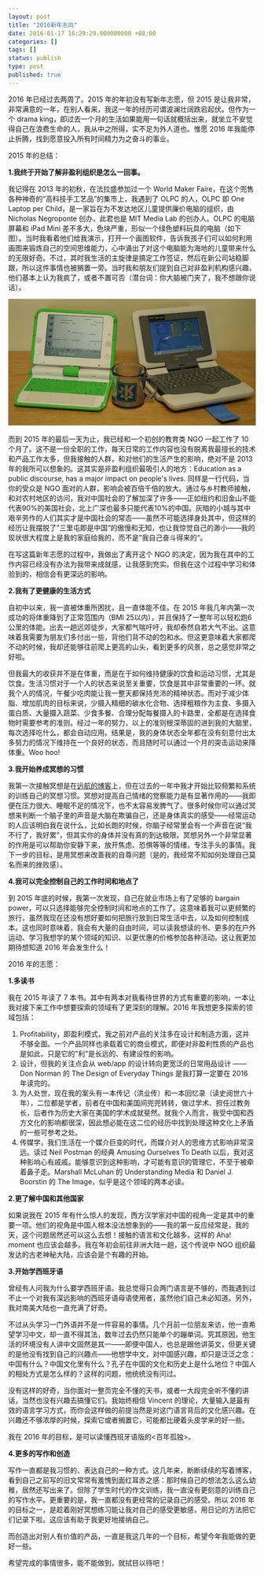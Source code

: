 ```yaml
---
layout: post
title: "2016新年志向"
date: 2016-01-17 16:29:29.000000000 +08:00
categories: []
tags: []
status: publish
type: post
published: true
---
```


2016 年已经过去两周了。2015 年的年初没有写新年志愿，但 2015 是让我非常，非常满意的一年，在别人看来，我这一年的经历可谓波澜壮阔跌宕起伏。但作为一个 drama king，即过去一个月的生活如果能用一句话就概括出来，就坐立不安觉得自己在浪费生命的人，我从中之所得，实不足为外人道也。惟愿 2016 年我能停止折腾，找到愿意投入所有时间精力为之奋斗的事业。

2015 年的总结：

**1.我终于开始了解非盈利组织是怎么一回事。**

我记得在 2013 年的初秋，在法拉盛参加过一个 World Maker Faire，在这个兜售各种神奇的“高科技手工艺品”的集市上，我遇到了 OLPC 的人，OLPC 即 One Laptop per Child，是一家旨在为不发达地区儿童提供廉价电脑的组织，由 Nicholas Negroponte 创办，此君也是 MIT Media Lab 的创办人。OLPC 的电脑屏幕和 iPad Mini 差不多大，色块严重，形似一个绿色塑料玩具的电脑（如下图）。当时我看着他们给我演示，打开一个画图软件，告诉我孩子们可以如何利用画图来锻炼自己的空间思维能力，心中涌出了对这个电脑能为海地的儿童带来什么的无限好奇。不过，其时我生活的主旋律是搞定工作签证，然后在新公司站稳脚跟，所以这件事情也被搁置一旁。当时我和朋友们提到自己对非盈利机构感兴趣，他们基本上认为我疯了，或者不置可否（潜台词：你大脑被门夹了，我不想跟你说话）。

![Alt text](/../images/OLPC.jpg)

而到 2015 年的最后一天为止，我已经和一个初创的教育类 NGO 一起工作了 10 个月了。这不是一份全职的工作，每天日常的工作内容也没有脱离我最擅长的技术和产品工作太多，但我接触的人群，和对他们的生活产生的影响，绝对不是 2013 年的我所可以想象的。这其实是非盈利组织最吸引人的地方：Education as a public discourse, has a major impact on people's lives. 同样是一行代码，当你的受众是 NGO 面对的人群，影响会被百倍千倍的放大。通过与乡村教师接触，和对农村地区的访问，我对中国社会的了解加深了许多——正如纽约和旧金山不能代表90%的美国社会，北上广深也最多只能代表10%的中国。灰暗的小城与其中艰辛劳作的人们其实才是中国社会的常态——虽然不可能选择身处其中，但这样的经历让我摆脱了”三里屯即是中国“的傲慢和无知，也让我惊觉自己的渺小——我的现状很大程度上是我的家庭给我的，而不是”我自己奋斗得来的“。

在写这篇新年志愿的过程中，我做出了离开这个 NGO 的决定，因为我在其中的工作内容已经没有办法为我带来成就感，让我感到充实。但我在这个过程中学习和体验到的，相信会有更深远的影响。

**2.我有了更健康的生活方式**

自初中以来，我一直被体重所困扰，且一直体能不佳。在 2015 年我几年内第一次成功的将体重降到了正常范围内（BMI 25以内），并且保持了一整年可以轻松跑6公里的体能。出去一趟远郊徒步，大家都气喘吁吁，我却泰然自若大气不出。这意味着我需要为朋友们多付出一些，背他们背不动的包和水。但这更意味着大家都爬不动的时候，我却还能够往前爬上更高的山头，看到更多的风景，总之感觉非常之好啦。

但我最大的收获并不是在体重，而是在于如何维持健康的饮食和运动习惯，尤其是饮食。生活习惯对于一个人的状态来说至关重要，饮食是其中非常重要的一环。就我个人的情况，午餐少吃肉能让我一整天都保持充沛的精神状态。而对于减少体脂、增加肌肉的目标来说，少摄入精细的碳水化合物、选择粗粮作为主食、多摄入蛋白质、大量摄入蔬菜、少食多餐、合理分配每餐摄入的卡路里，全都是在选择食物时需要参考的准则。经过一年的努力，以上的准则根深蒂固的进到我的大脑里，每次选择吃什么，都会自动应用。结果是，我的身体状态全年都在没有刻意付出太多努力的情况下维持在一个良好的状态，而且随时可以通过一个月的突击运动来降体重。Woo hoo!

**3.我开始养成冥想的习惯**

我第一次接触冥想是在[远航的博客](http://yuanhang.me/body-scan/)上，但在过去的一年中我才开始比较频繁和系统的训练自己的冥想习惯。冥想对提高自己情绪的觉察能力是有显著作用的——我即便在压力很大、睡眠不足的情况下，也不太容易发脾气了。很多时候你可以通过冥想来判断一个脑子里的声音是大脑在欺骗自己，还是身体真实的感受——经常运动的人应该明白我在说什么，比如长跑的时候，你脑子经常里会有一个声音在说“我不行了，我好累”，但其实你的身体并没有真的到达极限。冥想另外一个非常显著的作用是可以帮助你安静下来，放开焦虑、恐惧等等的情绪，专注手头的事情。我下一步的目标，是用冥想来改善我的自尊问题（是的，我经常不知如何处理自己莫名而来的挫败感）。

**4.我可以完全控制自己的工作时间和地点了**

到 2015 年底的时候，我第一次发现，自己在就业市场上有了足够的 bargain power，可以只选择能够完全控制时间和地点的工作了。这意味着我可以更频繁的旅行，虽然我现在还没有想好要如何把旅行放到日常生活中去，以及如何控制成本。这也同时意味着，我会有大量的自由时间，可以读我想读的书、更多的在户外运动、学习我想学的某个领域的知识、以更优惠的价格参加各种活动。这让我更加期待想知道 2016 年会发生什么！

2016 年的志愿：

**1.多读书**

我在 2015 年读了 7 本书。其中有两本对我看待世界的方式有重要的影响，一本让我对接下来工作中想要探索的领域有了更深刻的理解。2016 年我想更多探索的领域包括：
1) Profitability，即盈利模式，我之前对产品的关注多在设计和制造方面，这并不够全面。一个产品同样也承载着它的商业模式，即便对非盈利性质的产品也是如此，只是它的"利"是长远的、有建设性的影响。
2) 设计，但我的关注点会从 web/app 的设计转向更宽泛的日常用品设计 —— Don Norman 的 The Design of Everyday Things 是我打算一定要在 2016 年读完的。
3) 为人处世，现在我的案头有一本传记（洪业传）和一本回忆录（读史阅世六十年），二位都是学者，前者在中国和美国间兜兜转转，做过学术、担任过教务长，后者作为历史大家在美国的学术成就斐然。就我个人而言，我受中国和西方文化的影响都很深，因此想必能在这二位的经历中找到处理这种文化上矛盾的一些可参考之处。
4) 传媒学，我们生活在一个媒介巨变的时代，而媒介对人的思维方式影响非常深远。读过 Neil Postman 的经典 Amusing Ourselves To Death 以后，我对这种影响心有戚戚。能够意识到这种影响，才可能有意识的管理它，不至于被牵着鼻子走。Marshall McLuhan 的 Understanding Media 和 Daniel J. Boorstin 的 The Image，似乎是这个领域的两本必读。

**2.更了解中国和其他国家**

如果说我在 2015 年有什么惊人的发现，西方汉学家对中国的视角一定是其中的重要一项。他们的视角是中国人根本没法想象到的——我的第一反应经常是，我的天，这个问题居然还可以这么去想！接触的语言和文化越多，这样的 Aha! moment 也应该会越多。我在年初会前往非洲大陆一趟，这个传说中 NGO 组织最发达的古老神秘大陆，应该会是个有趣的开始。

**3.开始学西班牙语**

曾经有人问我为什么要学西班牙语。我总觉得只会两门语言是不够的，而我遇到过不止一个对我有深远影响的西班牙语母语使用者，虽然他们自己未必知道。另外，我对南美大陆也一直充满了好奇。

不过从头学习一门外语并不是一件容易的事情。几个月前一位朋友来访，他一直希望学习中文，却一直不得其法，数年过去仍然只能单个的蹦单词。究其原因，他生活的环境没有人讲中文固然是其一——即便中国人，也总是跟他讲英文，但更关键的是他没有找到自己的兴趣点——他想学中文，对中国感兴趣，却只是泛泛之念：中国有什么？中国文化里有什么？孔子在中国的文化和历史上是什么地位？中国人的相处方式是怎么样的？这样的问题，他统统没有问过。

没有这样的好奇，当你面对一整页完全不懂的天书，或者一大段完全听不懂的讲话，当然也没有兴趣去搞懂它们。我始终相信 Vincent 的理论，大量输入是最有效的语言学习方式，而你会这样做的前提当然是对这门语言背后的文化感兴趣。在兴趣还不够浓厚的时候，探索它或者搁置它，可能都比硬着头皮学来的好一些。

我在 2016 年的目标，是可以读懂西班牙语版的<百年孤独>。

**4.更多的写作和创造**

写作一直都是我习惯的、表达自己的一种方式。这几年来，断断续续的写着博客，看到自己之前写的旧文常常有羞愧到面红耳赤之感：那时候自己的想法怎么这么幼稚，居然还写出来了。但除了学生时代的作文训练，我一直没有更刻意的训练自己的写作水平。更重要的是，我一直都没有更经常的记录自己的感受。所以 2016 年的目标之一，是趁着刚好冥想练习能让我对自己的感受更敏感，用日记的方法把它们记录下啦。这应该有助于我更好地接纳自己。

而创造出对别人有价值的产品，一直是我这几年的一个目标，希望今年我能做的更好一些。

希望完成的事情很多，能不能做到，就拭目以待吧！